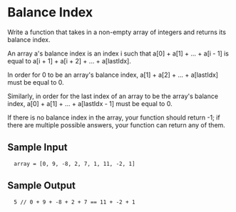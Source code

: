 # Balance Index

Write a function that takes in a non-empty array of integers and returns its balance index.

An array a's balance index is an index i such that a[0] + a[1] + ... + a[i - 1] is equal to a[i + 1] + a[i + 2] + ... + a[lastIdx].

In order for 0 to be an array's balance index, a[1] + a[2] + ... + a[lastIdx] must be equal to 0.

Similarly, in order for the last index of an array to be the array's balance index, a[0] + a[1] + ... + a[lastIdx - 1] must be equal to 0.

If there is no balance index in the array, your function should return -1; if there are multiple possible answers, your function can return any of them.

## Sample Input

```
  array = [0, 9, -8, 2, 7, 1, 11, -2, 1]
```

## Sample Output

```
  5 // 0 + 9 + -8 + 2 + 7 == 11 + -2 + 1
```